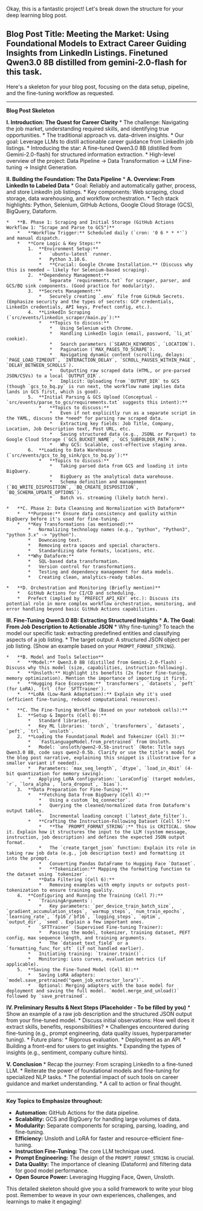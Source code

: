 Okay, this is a fantastic project! Let's break down the structure for your deep learning blog post.

## Blog Post Title: Meeting the Market: Using Foundational Models to Extract Career Guiding Insights from LinkedIn Listings. Finetuned Qwen3.0 8B distilled from gemini-2.0-flash for this task.

Here's a skeleton for your blog post, focusing on the data setup, pipeline, and the fine-tuning workflow as requested.

---

**Blog Post Skeleton**

**I. Introduction: The Quest for Career Clarity**
    *   The challenge: Navigating the job market, understanding required skills, and identifying true opportunities.
    *   The traditional approach vs. data-driven insights.
    *   Our goal: Leverage LLMs to distill actionable career guidance from LinkedIn job listings.
    *   Introducing the star: A fine-tuned Qwen3.0 8B (distilled from Gemini-2.0-flash) for structured information extraction.
    *   High-level overview of the project: Data Pipeline -> Data Transformation -> LLM Fine-tuning -> Insight Generation.

**II. Building the Foundation: The Data Pipeline**
    *   **A. Overview: From LinkedIn to Labeled Data**
        *   Goal: Reliably and automatically gather, process, and store LinkedIn job listings.
        *   Key components: Web scraping, cloud storage, data warehousing, and workflow orchestration.
        *   Tech stack highlights: Python, Selenium, GitHub Actions, Google Cloud Storage (GCS), BigQuery, Dataform.

    *   **B. Phase 1: Scraping and Initial Storage (GitHub Actions Workflow 1: "Scrape and Parse to GCS")**
        *   **Workflow Trigger:** Scheduled daily (`cron: '0 6 * * *'`) and manual dispatch.
        *   **Core Logic & Key Steps:**
            1.  **Environment Setup:**
                *   `ubuntu-latest` runner.
                *   Python 3.10.6.
                *   **Crucial: Google Chrome Installation.** (Discuss why this is needed – likely for Selenium-based scraping).
            2.  **Dependency Management:**
                *   Separate `requirements.txt` for scraper, parser, and GCS/BQ sink components. (Good practice for modularity).
            3.  **Secrets Management:**
                *   Securely creating `.env` file from GitHub Secrets. (Emphasize security and the types of secrets: GCP credentials, LinkedIn credentials, API keys, Prefect config, etc.).
            4.  **LinkedIn Scraping (`src/events/linkedin_scraper/main.py`):**
                *   **Topics to discuss:**
                    *   Using Selenium with Chrome.
                    *   Handling LinkedIn login (email, password, `li_at` cookie).
                    *   Search parameters (`SEARCH_KEYWORDS`, `LOCATION`).
                    *   Pagination (`MAX_PAGES_TO_SCRAPE`).
                    *   Navigating dynamic content (scrolling, delays: `PAGE_LOAD_TIMEOUT`, `INTERACTION_DELAY`, `SCROLL_PAUSES_WITHIN_PAGE`, `DELAY_BETWEEN_SCROLLS`).
                    *   Outputting raw scraped data (HTML, or pre-parsed JSON/CSVs) to a local `OUTPUT_DIR`.
                    *   Implicit: Uploading from `OUTPUT_DIR` to GCS (though `gcs_to_bq.py` is run next, the workflow name implies data lands in GCS first, which is good).
            5.  **Initial Parsing & GCS Upload (Conceptual - `src/events/parse_to_gcs/requirements.txt` suggests this intent):**
                *   **Topics to discuss:**
                    *   Even if not explicitly run as a separate script in the YAML, discuss the *need* for parsing raw scraped data.
                    *   Extracting key fields: Job Title, Company, Location, Job Description text, Post URL, etc.
                    *   Saving structured data (e.g., JSONL or Parquet) to Google Cloud Storage (`GCS_BUCKET_NAME`, `GCS_SUBFOLDER_PATH`).
                    *   Why GCS: Scalable, cost-effective staging area.
            6.  **Loading to Data Warehouse (`src/events/gcs_to_bg_sink/gcs_to_bq.py`):**
                *   **Topics to discuss:**
                    *   Taking parsed data from GCS and loading it into BigQuery.
                    *   BigQuery as the analytical data warehouse.
                    *   Schema definition and management (`BQ_WRITE_DISPOSITION`, `BQ_CREATE_DISPOSITION`, `BQ_SCHEMA_UPDATE_OPTIONS`).
                    *   Batch vs. streaming (likely batch here).

    *   **C. Phase 2: Data Cleansing and Normalization with Dataform**
        *   **Purpose:** Ensure data consistency and quality within BigQuery before it's used for fine-tuning.
        *   **Key Transformations (as mentioned):**
            *   Normalizing technology names (e.g., "python", "Python3", "python 3.x" -> "python").
            *   Downcasing text.
            *   Removing extra spaces and special characters.
            *   Standardizing date formats, locations, etc.
        *   **Why Dataform:**
            *   SQL-based data transformation.
            *   Version control for transformations.
            *   Testing and dependency management for data models.
            *   Creating clean, analytics-ready tables.

    *   **D. Orchestration and Monitoring (Briefly mention)**
        *   GitHub Actions for CI/CD and scheduling.
        *   Prefect (implied by `PREFECT_API_KEY` etc.): Discuss its potential role in more complex workflow orchestration, monitoring, and error handling beyond basic GitHub Actions capabilities.

**III. Fine-Tuning Qwen3.0 8B: Extracting Structured Insights**
    *   **A. The Goal: From Job Description to Actionable JSON**
        *   Why fine-tuning? To teach the model our specific task: extracting predefined entities and classifying aspects of a job listing.
        *   The target output: A structured JSON object per job listing. (Show an example based on your `PROMPT_FORMAT_STRING`).

    *   **B. Model and Tools Selection**
        *   **Model:** Qwen3.0 8B (distilled from Gemini-2.0-flash) - Discuss why this model (size, capabilities, instruction-following).
        *   **Unsloth:** Highlight its benefits (2x faster fine-tuning, memory optimization). Mention the importance of importing it first.
        *   **Hugging Face Ecosystem:** `transformers`, `datasets`, `peft` (for LoRA), `trl` (for `SFTTrainer`).
        *   **LoRA (Low-Rank Adaptation):** Explain why it's used (efficient fine-tuning, reduced computational resources).

    *   **C. The Fine-Tuning Workflow (Based on your notebook cells):**
        1.  **Setup & Imports (Cell 0):**
            *   Standard libraries.
            *   Key ML libraries: `torch`, `transformers`, `datasets`, `peft`, `trl`, `unsloth`.
        2.  **Loading the Foundational Model and Tokenizer (Cell 3):**
            *   `FastLanguageModel.from_pretrained` from Unsloth.
            *   Model: `unsloth/qwen2-0.5b-instruct` (Note: Title says Qwen3.0 8B, code says qwen2-0.5b. Clarify or use the title's model for the blog post narrative, explaining this snippet is illustrative for a smaller variant if needed).
            *   Parameters: `max_seq_length`, `dtype`, `load_in_4bit` (4-bit quantization for memory saving).
            *   Applying LoRA configuration: `LoraConfig` (target modules, `r`, `lora_alpha`, `lora_dropout`, `bias`).
        3.  **Data Preparation for Fine-Tuning:**
            *   **Fetching Data from BigQuery (Cell 4):**
                *   Using a custom `bq_connector`.
                *   Querying the cleaned/normalized data from Dataform's output tables.
                *   Incremental loading concept (`latest_date_filter`).
            *   **Crafting the Instruction-Following Dataset (Cell 5):**
                *   **The `PROMPT_FORMAT_STRING`:** This is CRITICAL. Show it. Explain how it structures the input to the LLM (system message, instruction, job description) and defines the expected JSON output format.
                *   The `create_target_json` function: Explain its role in taking raw job data (e.g., job description text) and formatting it into the prompt.
                *   Converting Pandas DataFrame to Hugging Face `Dataset`.
                *   **Tokenization:** Mapping the formatting function to the dataset using `tokenizer`.
            *   **Data Filtering (Cell 6):**
                *   Removing examples with empty inputs or outputs post-tokenization to ensure training quality.
        4.  **Configuring and Running the Training (Cell 7):**
            *   `TrainingArguments`:
                *   Key parameters: `per_device_train_batch_size`, `gradient_accumulation_steps`, `warmup_steps`, `num_train_epochs`, `learning_rate`, `fp16`/`bf16`, `logging_steps`, `optim`, `output_dir`, `seed`. Explain a few important ones.
            *   `SFTTrainer` (Supervised Fine-tuning Trainer):
                *   Passing the model, tokenizer, training dataset, PEFT config, max sequence length, and training arguments.
                *   The `dataset_text_field` or a `formatting_func_for_sft` (if not handled earlier).
            *   Initiating training: `trainer.train()`.
            *   Monitoring: Loss curves, evaluation metrics (if applicable).
        5.  **Saving the Fine-Tuned Model (Cell 8):**
            *   Saving LoRA adapters: `model.save_pretrained("qwen_job_extractor_lora")`.
            *   Optional: Merging adapters with the base model for deployment and saving the full model. `model.merge_and_unload()` followed by `save_pretrained`.

**IV. Preliminary Results & Next Steps (Placeholder - To be filled by you)**
    *   Show an example of a raw job description and the structured JSON output from your fine-tuned model.
    *   Discuss initial observations: How well does it extract skills, benefits, responsibilities?
    *   Challenges encountered during fine-tuning (e.g., prompt engineering, data quality issues, hyperparameter tuning).
    *   Future plans:
        *   Rigorous evaluation.
        *   Deployment as an API.
        *   Building a front-end for users to get insights.
        *   Expanding the types of insights (e.g., sentiment, company culture hints).

**V. Conclusion**
    *   Recap the journey: From scraping LinkedIn to a fine-tuned LLM.
    *   Reiterate the power of foundational models and fine-tuning for specialized NLP tasks.
    *   The potential impact of such tools on career guidance and market understanding.
    *   A call to action or final thought.

---

**Key Topics to Emphasize throughout:**

*   **Automation:** GitHub Actions for the data pipeline.
*   **Scalability:** GCS and BigQuery for handling large volumes of data.
*   **Modularity:** Separate components for scraping, parsing, loading, and fine-tuning.
*   **Efficiency:** Unsloth and LoRA for faster and resource-efficient fine-tuning.
*   **Instruction Fine-Tuning:** The core LLM technique used.
*   **Prompt Engineering:** The design of the `PROMPT_FORMAT_STRING` is crucial.
*   **Data Quality:** The importance of cleaning (Dataform) and filtering data for good model performance.
*   **Open Source Power:** Leveraging Hugging Face, Qwen, Unsloth.

This detailed skeleton should give you a solid framework to write your blog post. Remember to weave in your own experiences, challenges, and learnings to make it engaging!